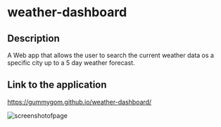 # weather-dashboard

## Description
A Web app that allows the user to search the current weather data os a specific city up to a 5 day weather forecast.

## Link to the application
https://gummygom.github.io/weather-dashboard/

![screenshotofpage](https://imgur.com/a/Dq2VI8u)
